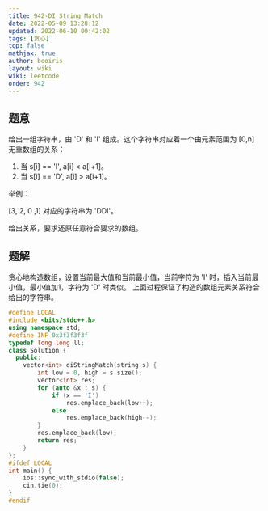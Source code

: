 ```yaml
---
title: 942-DI String Match 
date: 2022-05-09 13:28:12 
updated: 2022-06-10 00:42:02
tags: [贪心] 
top: false
mathjax: true
author: booiris
layout: wiki  
wiki: leetcode
order: 942
---
```


## 题意

给出一组字符串，由 'D' 和 'I' 组成。这个字符串对应着一个由元素范围为 [0,n] 无重数组的关系：

1. 当 s[i] == 'I', a[i] < a[i+1]。
2. 当 s[i] == 'D', a[i] > a[i+1]。

举例：

[3, 2, 0 ,1] 对应的字符串为 'DDI'。

给出关系，要求还原任意符合要求的数组。

## 题解

贪心地构造数组，设置当前最大值和当前最小值，当前字符为 'I' 时，插入当前最小值，最小值加1，字符为 'D' 时类似。 上面过程保证了构造的数组元素关系符合给出的字符串。

```cpp
#define LOCAL
#include <bits/stdc++.h>
using namespace std;
#define INF 0x3f3f3f3f
typedef long long ll;
class Solution {
  public:
    vector<int> diStringMatch(string s) {
        int low = 0, high = s.size();
        vector<int> res;
        for (auto &x : s) {
            if (x == 'I')
                res.emplace_back(low++);
            else
                res.emplace_back(high--);
        }
        res.emplace_back(low);
        return res;
    }
};
#ifdef LOCAL
int main() {
    ios::sync_with_stdio(false);
    cin.tie(0);
}
#endif
```
